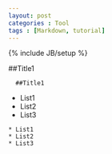 ```yaml
---
layout: post
categories : Tool
tags : [Markdown, tutorial]
---
```

{% include JB/setup %}

##Title1
```
  ##Title1
```
* List1
* List2
* List3

```
* List1
* List2
* List3
```



